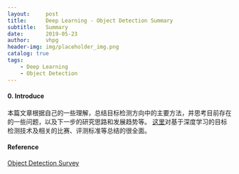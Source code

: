 ```yaml
---
layout:     post
title:      Deep Learning - Object Detection Summary
subtitle:   Summary
date:       2019-05-23
author:     vhpg
header-img: img/placeholder_img.png
catalog: true
tags:
    - Deep Learning
    - Object Detection
---
```


#### 0. Introduce
本篇文章根据自己的一些理解，总结目标检测方向中的主要方法，并思考目前存在的一些问题，以及下一步的研究思路和发展趋势等。
[这里](https://github.com/hoya012/deep_learning_object_detection)对基于深度学习的目标检测技术及相关的比赛、评测标准等总结的很全面。


#### Reference
[Object Detection Survey](https://arxiv.org/pdf/1809.02165v1.pdf)
